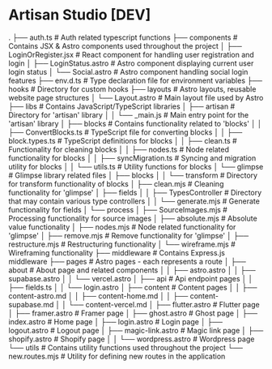 # Artisan Studio [DEV]

.
├── auth.ts                 # Auth related typescript functions
├── components              # Contains JSX & Astro components used throughout the project
│   ├── LoginOrRegister.jsx # React component for handling user registration and login
│   ├── LoginStatus.astro   # Astro component displaying current user login status
│   └── Social.astro        # Astro component handling social login features
├── env.d.ts                # Type declaration file for environment variables
├── hooks                   # Directory for custom hooks
├── layouts                 # Astro layouts, reusable website page structures
│   └── Layout.astro        # Main layout file used by Astro
├── libs                    # Contains JavaScript/TypeScript libraries
│   ├── artisan             # Directory for 'artisan' library
│   │   └── _main.js        # Main entry point for the 'artisan' library
│   ├── blocks              # Contains functionality related to 'blocks'
│   │   ├── ConvertBlocks.ts # TypeScript file for converting blocks
│   │   ├── block.types.ts   # TypeScript definitions for blocks
│   │   ├── clean.ts         # Functionality for cleaning blocks
│   │   ├── nodes.ts         # Node related functionality for blocks
│   │   ├── syncMigration.ts # Syncing and migration utility for blocks
│   │   └── utils.ts         # Utility functions for blocks
│   └── glimpse             # Glimpse library related files
│       ├── blocks
│       │   └── transform   # Directory for transform functionality of blocks
│       ├── clean.mjs       # Cleaning functionality for 'glimpse'
│       ├── fields
│       │   ├── TypesController  # Directory that may contain various type controllers
│       │   └── generate.mjs     # Generate functionality for fields
│       └── process
│           ├── SourceImages.mjs # Processing functionality for source images
│           ├── absolute.mjs     # Absolute value functionality
│           ├── nodes.mjs        # Node related functionality for 'glimpse'
│           ├── remove.mjs       # Remove functionality for 'glimpse'
│           ├── restructure.mjs  # Restructuring functionality
│           └── wireframe.mjs    # Wireframing functionality
├── middleware                # Contains Express.js middleware
├── pages                     # Astro pages - each represents a route
│   ├── about                 # About page and related components
│   │   ├── astro.astro
│   │   ├── supabase.astro
│   │   └── vercel.astro
│   ├── api                   # Api endpoint pages
│   │   ├── fields.ts
│   │   └── login.astro
│   ├── content               # Content pages
│   │   ├── content-astro.md
│   │   ├── content-home.md
│   │   ├── content-supabase.md
│   │   └── content-vercel.md
│   ├── flutter.astro         # Flutter page
│   ├── framer.astro          # Framer page
│   ├── ghost.astro           # Ghost page
│   ├── index.astro           # Home page
│   ├── login.astro           # Login page
│   ├── logout.astro          # Logout page
│   ├── magic-link.astro      # Magic link page
│   ├── shopify.astro         # Shopify page
│  │   └── wordpress.astro       # Wordpress page
└── utils                     # Contains utility functions used throughout the project
    └── new.routes.mjs        # Utility for defining new routes in the application

